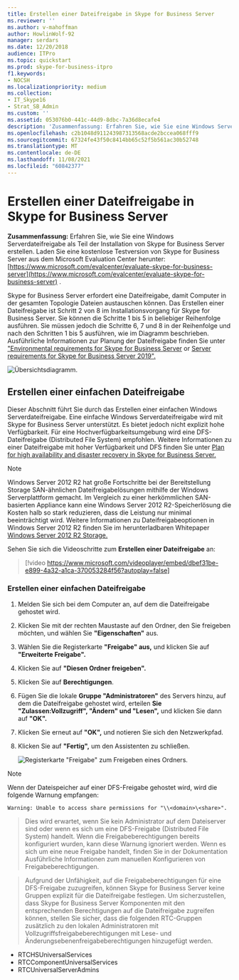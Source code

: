 ```yaml
---
title: Erstellen einer Dateifreigabe in Skype for Business Server
ms.reviewer: ''
ms.author: v-mahoffman
author: HowlinWolf-92
manager: serdars
ms.date: 12/20/2018
audience: ITPro
ms.topic: quickstart
ms.prod: skype-for-business-itpro
f1.keywords:
- NOCSH
ms.localizationpriority: medium
ms.collection:
- IT_Skype16
- Strat_SB_Admin
ms.custom: ''
ms.assetid: 053076b0-441c-44d9-8dbc-7a36d8ecafe4
description: 'Zusammenfassung: Erfahren Sie, wie Sie eine Windows Serverdateifreigabe als Teil der Installation von Skype for Business Server erstellen. Laden Sie eine kostenlose Testversion von Skype for Business Server aus dem Microsoft Evaluation Center herunter: https://www.microsoft.com/evalcenter/evaluate-skype-for-business-server .'
ms.openlocfilehash: c2b1048d911243987313568acde2bccea068fff9
ms.sourcegitcommit: 67324fe43f50c8414bb65c52f5b561ac30b52748
ms.translationtype: MT
ms.contentlocale: de-DE
ms.lasthandoff: 11/08/2021
ms.locfileid: "60842377"
---
```

# <a name="create-a-file-share-in-skype-for-business-server"></a>Erstellen einer Dateifreigabe in Skype for Business Server
 
**Zusammenfassung:** Erfahren Sie, wie Sie eine Windows Serverdateifreigabe als Teil der Installation von Skype for Business Server erstellen. Laden Sie eine kostenlose Testversion von Skype for Business Server aus dem Microsoft Evaluation Center herunter: [https://www.microsoft.com/evalcenter/evaluate-skype-for-business-server](https://www.microsoft.com/evalcenter/evaluate-skype-for-business-server) .
  
Skype for Business Server erfordert eine Dateifreigabe, damit Computer in der gesamten Topologie Dateien austauschen können. Das Erstellen einer Dateifreigabe ist Schritt 2 von 8 im Installationsvorgang für Skype for Business Server. Sie können die Schritte 1 bis 5 in beliebiger Reihenfolge ausführen. Sie müssen jedoch die Schritte 6, 7 und 8 in der Reihenfolge und nach den Schritten 1 bis 5 ausführen, wie im Diagramm beschrieben. Ausführliche Informationen zur Planung der Dateifreigabe finden Sie unter ["Environmental requirements for Skype for Business Server](../../plan-your-deployment/requirements-for-your-environment/environmental-requirements.md) or [Server requirements for Skype for Business Server 2019".](../../../SfBServer2019/plan/system-requirements.md)
  
![Übersichtsdiagramm.](../../media/e69de059-3040-45ab-9379-1932f9fbb37f.png)
  
## <a name="create-a-basic-file-share"></a>Erstellen einer einfachen Dateifreigabe

Dieser Abschnitt führt Sie durch das Erstellen einer einfachen Windows Serverdateifreigabe. Eine einfache Windows Serverdateifreigabe wird mit Skype for Business Server unterstützt. Es bietet jedoch nicht explizit hohe Verfügbarkeit. Für eine Hochverfügbarkeitsumgebung wird eine DFS-Dateifreigabe (Distributed File System) empfohlen. Weitere Informationen zu einer Dateifreigabe mit hoher Verfügbarkeit und DFS finden Sie unter [Plan for high availability and disaster recovery in Skype for Business Server.](../../plan-your-deployment/high-availability-and-disaster-recovery/high-availability-and-disaster-recovery.md)
  
> [!NOTE]
> Windows Server 2012 R2 hat große Fortschritte bei der Bereitstellung Storage SAN-ähnlichen Dateifreigabelösungen mithilfe der Windows Serverplattform gemacht. Im Vergleich zu einer herkömmlichen SAN-basierten Appliance kann eine Windows Server 2012 R2-Speicherlösung die Kosten halb so stark reduzieren, dass die Leistung nur minimal beeinträchtigt wird. Weitere Informationen zu Dateifreigabeoptionen in Windows Server 2012 R2 finden Sie im herunterladbaren Whitepaper [Windows Server 2012 R2 Storage.](https://download.microsoft.com/download/9/4/A/94A15682-02D6-47AD-B209-79D6E2758A24/Windows_Server_2012_R2_Storage_White_Paper.pdf) 
  
Sehen Sie sich die Videoschritte zum **Erstellen einer Dateifreigabe** an:
  
> [!video https://www.microsoft.com/videoplayer/embed/dbef31be-e899-4a32-a1ca-370053284f56?autoplay=false]
  
### <a name="create-a-basic-file-share"></a>Erstellen einer einfachen Dateifreigabe

1. Melden Sie sich bei dem Computer an, auf dem die Dateifreigabe gehostet wird.
    
2. Klicken Sie mit der rechten Maustaste auf den Ordner, den Sie freigeben möchten, und wählen Sie **"Eigenschaften"** aus.
    
3. Wählen Sie die Registerkarte **"Freigabe" aus,** und klicken Sie auf **"Erweiterte Freigabe".**
    
4. Klicken Sie auf **"Diesen Ordner freigeben".**
    
5. Klicken Sie auf **Berechtigungen**.
    
6. Fügen Sie die lokale **Gruppe "Administratoren"** des Servers hinzu, auf dem die Dateifreigabe gehostet wird, erteilen **Sie "Zulassen:Vollzugriff", "Ändern" und "Lesen",** und klicken Sie dann auf **"OK".**
    
7. Klicken Sie erneut auf **"OK",** und notieren Sie sich den Netzwerkpfad.
    
8. Klicken Sie auf **"Fertig",** um den Assistenten zu schließen.
    
     ![Registerkarte "Freigabe" zum Freigeben eines Ordners.](../../media/78fe8441-dead-43ed-9a04-3c7c8c657c15.png)
  
> [!NOTE]
>Wenn der Dateispeicher auf einer DFS-Freigabe gehostet wird, wird die folgende Warnung empfangen:

`Warning: Unable to access share permissions for "\\<domain>\<share>".`

>Dies wird erwartet, wenn Sie kein Administrator auf dem Dateiserver sind oder wenn es sich um eine DFS-Freigabe (Distributed File System) handelt. Wenn die Freigabeberechtigungen bereits konfiguriert wurden, kann diese Warnung ignoriert werden. Wenn es sich um eine neue Freigabe handelt, finden Sie in der Dokumentation Ausführliche Informationen zum manuellen Konfigurieren von Freigabeberechtigungen.

>Aufgrund der Unfähigkeit, auf die Freigabeberechtigungen für eine DFS-Freigabe zuzugreifen, können Skype for Business Server keine Gruppen explizit für die Dateifreigabe festlegen. Um sicherzustellen, dass Skype for Business Server Komponenten mit den entsprechenden Berechtigungen auf die Dateifreigabe zugreifen können, stellen Sie sicher, dass die folgenden RTC-Gruppen zusätzlich zu den lokalen Administratoren mit Vollzugriffsfreigabeberechtigungen mit Lese- und Änderungsebenenfreigabeberechtigungen hinzugefügt werden.
* RTCHSUniversalServices
* RTCComponentUniversalServices
* RTCUniversalServerAdmins
